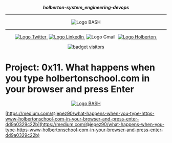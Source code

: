 <div align=center>

***holberton-system_engineering-devops***
<hr />
 <img src="https://raw.githubusercontent.com/jepez90/jepez90.github.io/master/img/Readme_media/banner_shell.svg" alt="Logo BASH" style="max-width:80%;">
 <hr />
<a href="https://twitter.com/Jepez90"><img src="https://img.shields.io/twitter/url?label=%40Jepez90&style=social&url=https%3A%2F%2Ftwitter.com%2FJepez90" alt="Logo Twitter">&nbsp;</a>
<a href="https://www.linkedin.com/in/jepez90/"><img src="https://img.shields.io/badge/jepez90-%230077B5.svg?&logo=linkedin&logoColor=white" alt="Logo LinkedIn">&nbsp;</a>
<img src="https://img.shields.io/badge/jepez90-white?style=flat&logo=gmail" alt="Logo Gmail">&nbsp;
<a href="https://twitter.com/HolbertonCOL"><img src="https://img.shields.io/badge/Holberton_School-red" alt="Logo Holberton">&nbsp;</a>

<a href="https://github.com/jepez90"><img src="https://visitor-badge.glitch.me/badge?page_id=jepez90.system_engineering-devops.0x11" alt="badget visitors"></a>
</div>

# Project: 0x11. What happens when you type holbertonschool.com in your browser and press Enter

<div align=center>
 <a href="https://medium.com/@jepez90/what-happens-when-you-type-https-www-holbertonschool-com-in-your-browser-and-press-enter-dd9a0329c22b"><img src="https://i.imgur.com/8UIcevX.png" alt="Logo BASH" style="max-width:80%;"></a>
</div>

[https://medium.com/@jepez90/what-happens-when-you-type-https-www-holbertonschool-com-in-your-browser-and-press-enter-dd9a0329c22b](https://medium.com/@jepez90/what-happens-when-you-type-https-www-holbertonschool-com-in-your-browser-and-press-enter-dd9a0329c22b)
